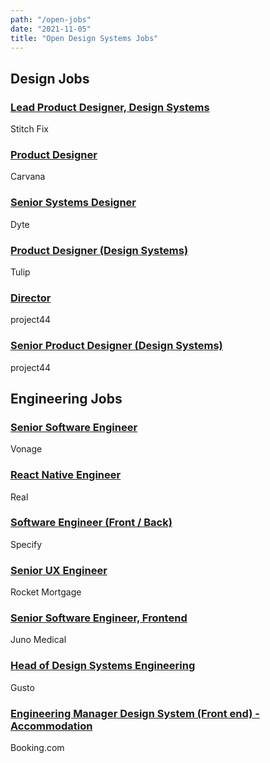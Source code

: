 ```yaml
---
path: "/open-jobs"
date: "2021-11-05"
title: "Open Design Systems Jobs"
---
```


## Design Jobs

### [Lead Product Designer, Design Systems](https://www.stitchfix.com/careers/jobs?gh_jid=3488432&gh_jid=3488432)

Stitch Fix

### [Product Designer](https://www.carvana.com/careers/apply?gh_jid=2413984)

Carvana

### [Senior Systems Designer](https://dyte.freshteam.com/jobs/IhXiQVOvlESW/product-designer-b2b-remote)

Dyte

### [Product Designer (Design Systems)](https://tulip.co/careers/job-posting/?gh_jid=4578390003&gh_src=27b5fd843us)

Tulip

### [Director](https://boards.greenhouse.io/project44/jobs/3381973)

project44

### [Senior Product Designer (Design Systems)](https://boards.greenhouse.io/project44/jobs/3381973)

project44

## Engineering Jobs

### [Senior Software Engineer](https://www.vonage.com/careers/job-details/5350678002/)

Vonage

### [React Native Engineer](https://www.linkedin.com/jobs/view/2705317691/?refId=VuoYQ0Vu5PjmkyMG0b2tZw%3D%3D&trackingId=kilUcqbEFDDCafMD6I30sg%3D%3D)

Real

### [Software Engineer (Front / Back)](https://apply.workable.com/specify/j/3C39D6D6E5/)

Specify

### [Senior UX Engineer](https://www.myrocketcareer.com/ShowJob/JobId/483089/SeniorUXEngineer)

Rocket Mortgage

### [Senior Software Engineer, Frontend](https://jobs.lever.co/junomedical/5c2e3dbe-b6a4-4daa-8768-628a84fca279)

Juno Medical

### [​Head of Design Systems Engineering​](https://boards.greenhouse.io/gusto/jobs/3224615)

Gusto​

### [​Engineering Manager Design System (Front end) - Accommodation​](https://jobs.booking.com/careers?pid=562949954490438)

Booking.com
